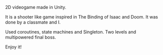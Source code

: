 2D videogame made in Unity.

It is a shooter like game inspired in The Binding of Isaac and Doom.
It was done by a classmate and I.

Used coroutines, state machines and 
Singleton. Two levels and multipowered final boss.

Enjoy it!
